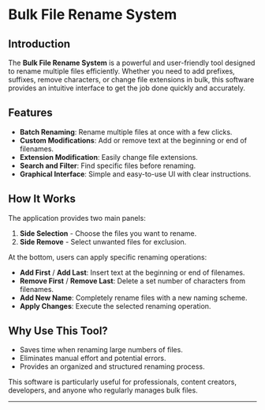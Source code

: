 # Bulk File Rename System

## Introduction
The **Bulk File Rename System** is a powerful and user-friendly tool designed to rename multiple files efficiently. Whether you need to add prefixes, suffixes, remove characters, or change file extensions in bulk, this software provides an intuitive interface to get the job done quickly and accurately.

## Features
- **Batch Renaming**: Rename multiple files at once with a few clicks.
- **Custom Modifications**: Add or remove text at the beginning or end of filenames.
- **Extension Modification**: Easily change file extensions.
- **Search and Filter**: Find specific files before renaming.
- **Graphical Interface**: Simple and easy-to-use UI with clear instructions.

## How It Works
The application provides two main panels:
1. **Side Selection** - Choose the files you want to rename.
2. **Side Remove** - Select unwanted files for exclusion.

At the bottom, users can apply specific renaming operations:
- **Add First** / **Add Last**: Insert text at the beginning or end of filenames.
- **Remove First** / **Remove Last**: Delete a set number of characters from filenames.
- **Add New Name**: Completely rename files with a new naming scheme.
- **Apply Changes**: Execute the selected renaming operation.

## Why Use This Tool?
- Saves time when renaming large numbers of files.
- Eliminates manual effort and potential errors.
- Provides an organized and structured renaming process.

This software is particularly useful for professionals, content creators, developers, and anyone who regularly manages bulk files.

---
